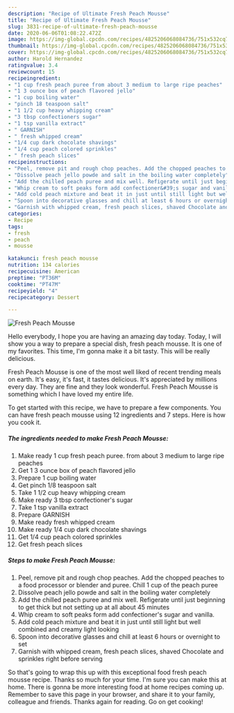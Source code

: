 ```yaml
---
description: "Recipe of Ultimate Fresh Peach Mousse"
title: "Recipe of Ultimate Fresh Peach Mousse"
slug: 3831-recipe-of-ultimate-fresh-peach-mousse
date: 2020-06-06T01:08:22.472Z
image: https://img-global.cpcdn.com/recipes/4825206068084736/751x532cq70/fresh-peach-mousse-recipe-main-photo.jpg
thumbnail: https://img-global.cpcdn.com/recipes/4825206068084736/751x532cq70/fresh-peach-mousse-recipe-main-photo.jpg
cover: https://img-global.cpcdn.com/recipes/4825206068084736/751x532cq70/fresh-peach-mousse-recipe-main-photo.jpg
author: Harold Hernandez
ratingvalue: 3.4
reviewcount: 15
recipeingredient:
- "1 cup fresh peach puree from about 3 medium to large ripe peaches"
- "1 3 ounce box of peach flavored jello"
- "1 cup boiling water"
- "pinch 18 teaspoon salt"
- "1 1/2 cup heavy whipping cream"
- "3 tbsp confectioners sugar"
- "1 tsp vanilla extract"
- " GARNISH"
- " fresh whipped cream"
- "1/4 cup dark chocolate shavings"
- "1/4 cup peach colored sprinkles"
- " fresh peach slices"
recipeinstructions:
- "Peel, remove pit and rough chop peaches. Add the chopped peaches to a food processor  or blender and puree. Chill 1 cup of the peach puree"
- "Dissolve peach jello powde and salt in the boiling water completely"
- "Add the chilled peach puree and mix well. Refigerate until just beginning to get thick but not setting up at all about 45 minutes"
- "Whip cream to soft peaks form add confectioner&#39;s sugar and vanilla."
- "Add cold peach mixture and beat it in just until still light but well combined and creamy light looking"
- "Spoon into decorative glasses and chill at least 6 hours or overnight to set"
- "Garnish with whipped cream, fresh peach slices, shaved Chocolate and sprinkles right before serving"
categories:
- Recipe
tags:
- fresh
- peach
- mousse

katakunci: fresh peach mousse 
nutrition: 134 calories
recipecuisine: American
preptime: "PT36M"
cooktime: "PT47M"
recipeyield: "4"
recipecategory: Dessert

---
```



![Fresh Peach Mousse](https://img-global.cpcdn.com/recipes/4825206068084736/751x532cq70/fresh-peach-mousse-recipe-main-photo.jpg)

Hello everybody, I hope you are having an amazing day today. Today, I will show you a way to prepare a special dish, fresh peach mousse. It is one of my favorites. This time, I'm gonna make it a bit tasty. This will be really delicious.



Fresh Peach Mousse is one of the most well liked of recent trending meals on earth. It's easy, it's fast, it tastes delicious. It's appreciated by millions every day. They are fine and they look wonderful. Fresh Peach Mousse is something which I have loved my entire life.


To get started with this recipe, we have to prepare a few components. You can have fresh peach mousse using 12 ingredients and 7 steps. Here is how you cook it.

<!--inarticleads1-->

##### The ingredients needed to make Fresh Peach Mousse:

1. Make ready 1 cup fresh peach puree. from about 3 medium to large ripe peaches
1. Get 1 3 ounce box of peach flavored jello
1. Prepare 1 cup boiling water
1. Get pinch 1/8 teaspoon salt
1. Take 1 1/2 cup heavy whipping cream
1. Make ready 3 tbsp confectioner&#39;s sugar
1. Take 1 tsp vanilla extract
1. Prepare  GARNISH
1. Make ready  fresh whipped cream
1. Make ready 1/4 cup dark chocolate shavings
1. Get 1/4 cup peach colored sprinkles
1. Get  fresh peach slices




<!--inarticleads2-->

##### Steps to make Fresh Peach Mousse:

1. Peel, remove pit and rough chop peaches. Add the chopped peaches to a food processor  or blender and puree. Chill 1 cup of the peach puree
1. Dissolve peach jello powde and salt in the boiling water completely
1. Add the chilled peach puree and mix well. Refigerate until just beginning to get thick but not setting up at all about 45 minutes
1. Whip cream to soft peaks form add confectioner&#39;s sugar and vanilla.
1. Add cold peach mixture and beat it in just until still light but well combined and creamy light looking
1. Spoon into decorative glasses and chill at least 6 hours or overnight to set
1. Garnish with whipped cream, fresh peach slices, shaved Chocolate and sprinkles right before serving




So that's going to wrap this up with this exceptional food fresh peach mousse recipe. Thanks so much for your time. I'm sure you can make this at home. There is gonna be more interesting food at home recipes coming up. Remember to save this page in your browser, and share it to your family, colleague and friends. Thanks again for reading. Go on get cooking!
